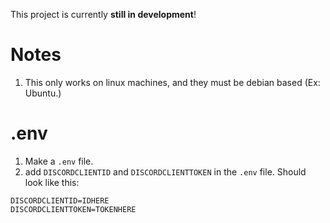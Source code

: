 This project is currently **still in development**!

# Notes

1. This only works on linux machines, and they must be debian based (Ex: Ubuntu.)

# .env

1. Make a `.env` file.
2. add `DISCORDCLIENTID` and `DISCORDCLIENTTOKEN` in the `.env` file. Should look like this:

```
DISCORDCLIENTID=IDHERE
DISCORDCLIENTTOKEN=TOKENHERE
```
